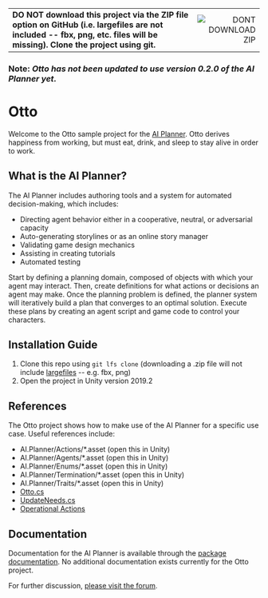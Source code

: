 | | |
| :---        |          ---: |
| **DO NOT download this project via the ZIP file option on GitHub (i.e. largefiles are not included -- fbx, png, etc. files will be missing). Clone the project using git.** | ![DONT DOWNLOAD ZIP](../assets/dont-download-zip.png?raw=true) |

### Note: _Otto has not been updated to use version 0.2.0 of the AI Planner yet._

# Otto
Welcome to the Otto sample project for the [AI Planner](https://docs.unity3d.com/Packages/com.unity.ai.planner@0.1/). Otto derives happiness from working, but must eat, drink, and sleep to stay alive in order to work.

## What is the AI Planner?
The AI Planner includes authoring tools and a system for automated decision-making, which includes:
* Directing agent behavior either in a cooperative, neutral, or adversarial capacity
* Auto-generating storylines or as an online story manager
* Validating game design mechanics
* Assisting in creating tutorials
* Automated testing

Start by defining a planning domain, composed of objects with which your agent may interact. Then, create definitions for what actions or decisions an agent may make. Once the planning problem is defined, the planner system will iteratively build a plan that converges to an optimal solution. Execute these plans by creating an agent script and game code to control your characters.

## Installation Guide
1. Clone this repo using `git lfs clone` (downloading a .zip file will not include [largefiles](https://help.github.com/en/articles/installing-git-large-file-storage) -- e.g. fbx, png)
2. Open the project in Unity version 2019.2

## References
The Otto project shows how to make use of the AI Planner for a specific use case. Useful references include:
* AI.Planner/Actions/*.asset (open this in Unity)
* AI.Planner/Agents/*.asset (open this in Unity)
* AI.Planner/Enums/*.asset (open this in Unity)
* AI.Planner/Termination/*.asset (open this in Unity)
* AI.Planner/Traits/*.asset (open this in Unity)
* [Otto.cs](Assets/Scripts/Otto.cs)
* [UpdateNeeds.cs](Assets/AI.Planner/Workaholic-Custom/UpdateNeeds.cs)
* [Operational Actions](Assets/Scripts/OperationalActions/)

## Documentation
Documentation for the AI Planner is available through the [package documentation](https://docs.unity3d.com/Packages/com.unity.ai.planner@0.1/). No additional documentation exists currently for the Otto project.

For further discussion, [please visit the forum](https://forum.unity.com/forums/ai-navigation-previews.122/).
